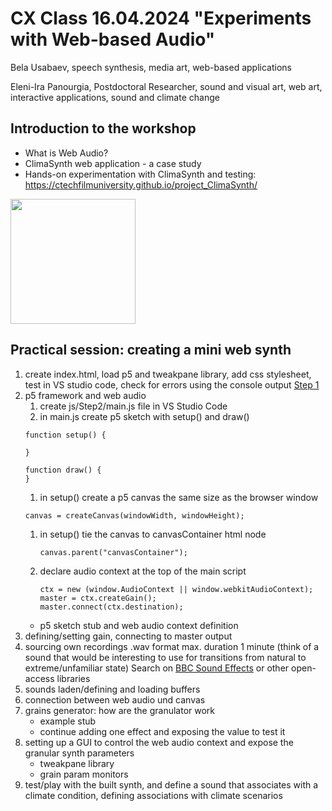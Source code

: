 # CX Class 16.04.2024 "Experiments with Web-based Audio"
Bela Usabaev, speech synthesis, media art, web-based applications

Eleni-Ira Panourgia, Postdoctoral Researcher, sound and visual art, web art, interactive applications, sound and climate change

## Introduction to the workshop
- What is Web Audio?
- ClimaSynth web application - a case study
- Hands-on experimentation with ClimaSynth and testing: https://ctechfilmuniversity.github.io/project_ClimaSynth/

<img src="https://github.com/xy-grainsynth/xy-prototype/assets/115570643/34b7190e-8a4f-4ede-9a6f-cfd78e3b5bac"  width="200" height="200">

## Practical session: creating a mini web synth
1. create index.html, load p5 and tweakpane library, add css stylesheet, test in VS studio code, check for errors using the console output [Step 1](https://github.com/xy-grainsynth/workshop/tree/3e2b8b6582ee4d3fdd18285555bde1f1e51077b2)
2. p5 framework and web audio
   1. create js/Step2/main.js file in VS Studio Code
   1. in main.js create p5 sketch with setup() and draw()
     ```
     function setup() {

     }

     function draw() {
     }
     ```
   1. in setup() create a p5 canvas the same size as the browser window
     ```
     canvas = createCanvas(windowWidth, windowHeight);
     ```
   1. in setup() tie the canvas to canvasContainer html node
       ```
       canvas.parent("canvasContainer");
       ```
   1. declare audio context at the top of the main script
      ```
      ctx = new (window.AudioContext || window.webkitAudioContext);
      master = ctx.createGain();
      master.connect(ctx.destination);
      ```
   - p5 sketch stub and web audio context definition
4. defining/setting gain, connecting to master output
5. sourcing own recordings .wav format max. duration 1 minute (think of a sound that would be interesting to use for transitions from natural to extreme/unfamiliar state) Search on [BBC Sound Effects](https://sound-effects.bbcrewind.co.uk/search?q=nature&resultSize=30) or other open-access libraries
6. sounds laden/defining and loading buffers
7. connection between web audio und canvas
8. grains generator: how are the granulator work
   - example stub
   - continue adding one effect and exposing the value to test it 
9. setting up a GUI to control the web audio context and expose the granular synth parameters
   - tweakpane library
   - grain param monitors
10. test/play with the built synth, and define a sound that associates with a climate condition, defining associations with climate scenarios
